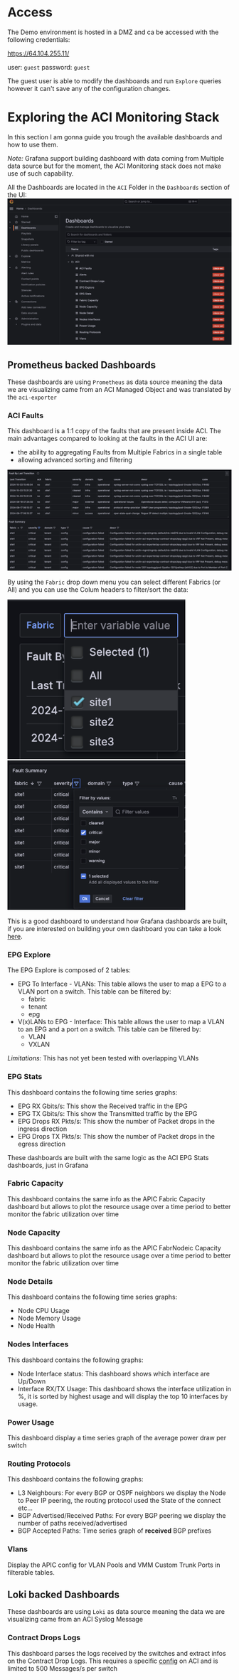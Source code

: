 # Access 

The Demo environment is hosted in a DMZ and ca be accessed with the following credentials:

https://64.104.255.11/

user: `guest`
password: `guest`

The guest user is able to modify the dashboards and run `Explore` queries however it can't save any of the configuration changes. 

# Exploring the ACI Monitoring Stack

In this section I am gonna guide you trough the available dashboards and how to use them.

*Note:* Grafana support building dashboard with data coming from Multiple data source but for the moment, the ACI Monitoring stack does not make use of such capability. 

All the Dashboards are located in the `ACI` Folder in the `Dashboards` section of the UI:
![dashboards](images/dashboards.png)


## Prometheus backed Dashboards

These dashboards are using `Prometheus` as data source meaning the data we are visualizing came from an ACI Managed Object and was translated by the `aci-exporter`

### ACI Faults
This dashboard is a 1:1 copy of the faults that are present inside ACI. The main advantages compared to looking at the faults in the ACI UI are:
-  the ability to aggregating Faults from Multiple Fabrics in a single table
-  allowing advanced sorting and filtering

  
![faults](images/faults.png)

By using the `Fabric` drop down menu you can select different Fabrics (or All) and you can use the Colum headers to filter/sort the data:

<img src=images/fabric-filter.png width="400">
<img src=images/column-filter.png width="400">

This is a good dashboard to understand how Grafana dashboards are built, if you are interested on building your own dashboard you can take a look [here](labs/lab1.md).



### EPG Explore

The EPG Explore is composed of 2 tables: 
- EPG To Interface - VLANs: This table allows the user to map a EPG to a VLAN port on a switch. This table can be filtered by:
  - fabric
  - tenant
  - epg
- V(x)LANs to EPG - Interface: This table allows the user to map a VLAN to an EPG and a port on a switch. This table can be filtered by:
  - VLAN
  - VXLAN

*Limitations:* This has not yet been tested with overlapping VLANs

### EPG Stats

This dashboard contains the following time series graphs:

- EPG RX Gbits/s: This show the Received traffic in the EPG
- EPG TX Gbits/s: This show the Transmitted traffic by the EPG
- EPG Drops RX Pkts/s: This show the number of Packet drops in the ingress direction
- EPG Drops TX Pkts/s: This show the number of Packet drops in the egress direction

These dashboards are built with the same logic as the ACI EPG Stats dashboards, just in Grafana

### Fabric Capacity

This dashboard contains the same info as the APIC Fabric Capacity dashboard but allows to plot the resource usage over a time period to better monitor the fabric utilization over time

### Node Capacity

This dashboard contains the same info as the APIC FabrNodeic Capacity dashboard but allows to plot the resource usage over a time period to better monitor the fabric utilization over time

### Node Details

This dashboard contains the following time series graphs:

- Node CPU Usage
- Node Memory Usage
- Node Health

### Nodes Interfaces

This dashboard contains the following graphs:

- Node Interface status: This dashboard shows which interface are Up/Down
- Interface RX/TX Usage: This dashboard shows the interface utilization in %, it is sorted by highest usage and will display the top 10 interfaces by usage.

### Power Usage

This dashboard display a time series graph of the average power draw per switch

### Routing Protocols

This dashboard contains the following graphs:

- L3 Neighbours: For every BGP or OSPF neighbors we display the Node to Peer IP peering, the routing protocol used the State of the connect etc...
- BGP Advertised/Received Paths: For every BGP peering we display the number of paths received/advertised
- BGP Accepted Paths: Time series graph of **received** BGP prefixes

### Vlans

Display the APIC config for VLAN Pools and VMM Custom Trunk Ports in filterable tables. 

## Loki backed Dashboards

These dashboards are using `Loki` as data source meaning the data we are visualizing came from an ACI Syslog Message

### Contract Drops Logs

This dashboard parses the logs received by the switches and extract infos on the Contract Drop Logs. This requires a specific [config](syslog.md) on ACI and is limited to 500 Messages/s per switch


